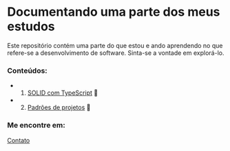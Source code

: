 # Documentando uma parte dos meus estudos

Este repositório contém uma parte do que estou e ando aprendendo no que refere-se a desenvolvimento de software.
Sinta-se a vontade em explorá-lo. 

### Conteúdos:
* 1. [SOLID com TypeScript](SOLID-TS) :file_folder:
* 2. [Padrões de projetos](DesignPatterns) :file_folder:



### Me encontre em: 

[Contato](https://linktr.ee/juliomiguel)



